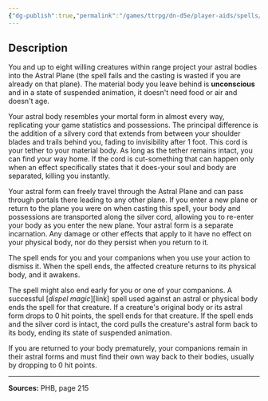 ```yaml
---
{"dg-publish":true,"permalink":"/games/ttrpg/dn-d5e/player-aids/spells/level-9/astral-projection/","tags":["ttrpg/dnd/5e","verbal","somatic","material","spell"],"noteIcon":""}
---
```



## Description
You and up to eight willing creatures within range project your astral bodies into the Astral Plane (the spell fails and the casting is wasted if you are already on that plane).
The material body you leave behind is **unconscious** and in a state of suspended animation, it doesn't need food or air and doesn't age.

Your astral body resembles your mortal form in almost every way, replicating your game statistics and possessions.
The principal difference is the addition of a silvery cord that extends from between your shoulder blades and trails behind you, fading to invisibility after 1 foot.
This cord is your tether to your material body.
As long as the tether remains intact, you can find your way home.
If the cord is cut-something that can happen only when an effect specifically states that it does-your soul and body are separated, killing you instantly.

Your astral form can freely travel through the Astral Plane and can pass through portals there leading to any other plane.
If you enter a new plane or return to the plane you were on when casting this spell, your body and possessions are transported along the silver cord, allowing you to re-enter your body as you enter the new plane.
Your astral form is a separate incarnation.
Any damage or other effects that apply to it have no effect on your physical body, nor do they persist when you return to it.

The spell ends for you and your companions when you use your action to dismiss it.
When the spell ends, the affected creature returns to its physical body, and it awakens.

The spell might also end early for you or one of your companions.
A successful [*dispel magic*][link] spell used against an astral or physical body ends the spell for that creature.
If a creature's original body or its astral form drops to 0 hit points, the spell ends for that creature.
If the spell ends and the silver cord is intact, the cord pulls the creature's astral form back to its body, ending its state of suspended animation.

If you are returned to your body prematurely, your companions remain in their astral forms and must find their own way back to their bodies, usually by dropping to 0 hit points.

---

**Sources:** PHB, page 215
